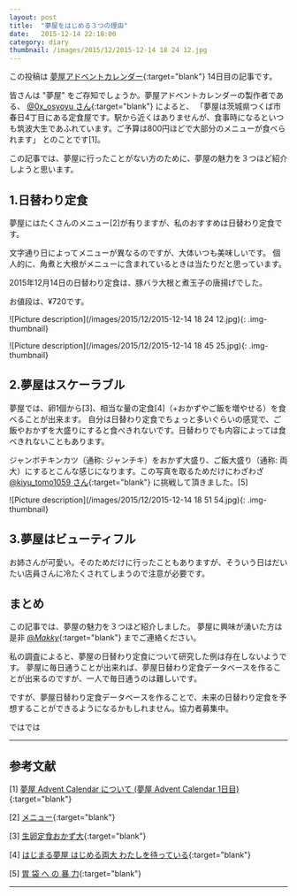 ```yaml
---
layout: post
title:  "夢屋をはじめる３つの理由"
date:   2015-12-14 22:18:00
category: diary
thumbnail: /images/2015/12/2015-12-14 18 24 12.jpg
---
```


この投稿は
[夢屋アドベントカレンダー](http://www.adventar.org/calendars/918){:target="blank"}
14日目の記事です。

皆さんは "夢屋" をご存知でしょうか。夢屋アドベントカレンダーの製作者である、
[@0x_osyoyu さん](https://twitter.com/0x_osyoyu){:target="blank"}
によると、
「夢屋は茨城県つくば市春日4丁目にある定食屋です。駅から近くはありませんが、食事時になるといつも筑波大生であふれています。ご予算は800円ほどで大部分のメニューが食べられます」
とのことです[1]。

この記事では、夢屋に行ったことがない方のために、夢屋の魅力を３つほど紹介しようと思います。

## 1.日替わり定食
夢屋にはたくさんのメニュー[2]が有りますが、私のおすすめは日替わり定食です。

文字通り日によってメニューが異なるのですが、大体いつも美味しいです。
個人的に、角煮と大根がメニューに含まれているときは当たりだと思っています。

2015年12月14日の日替わり定食は、豚バラ大根と煮玉子の唐揚げでした。

お値段は、¥720です。

![Picture description](/images/2015/12/2015-12-14 18 24 12.jpg){: .img-thumbnail}

![Picture description](/images/2015/12/2015-12-14 18 45 25.jpg){: .img-thumbnail}

## 2.夢屋はスケーラブル
夢屋では、卵1個から[3]、相当な量の定食[4]（+おかずやご飯を増やせる）を食べることが出来ます。
自分は日替わり定食でちょっと多いぐらいの感覚で、ご飯やおかずを大盛りにすると食べきれないです。日替わりでも内容によっては食べきれないこともあります。

ジャンボチキンカツ（通称: ジャンチキ）をおかず大盛り、ご飯大盛り（通称: 両大）にするとこんな感じになります。この写真を取るためだけにわざわざ
[@kiyu_tomo1059 さん](https://twitter.com/kiyu_tomo1059){:target="blank"}
に挑戦して頂きました。[5]

![Picture description](/images/2015/12/2015-12-14 18 51 54.jpg){: .img-thumbnail}

## 3.夢屋はビューティフル
お姉さんが可愛い。そのためだけに行ったこともありますが、そういう日はだいたい店員さんに冷たくされてしまうので注意が必要です。

## まとめ
この記事では、夢屋の魅力を３つほど紹介しました。
夢屋に興味が湧いた方は是非
[@_Makky_](https://twitter.com/_Makky_){:target="blank"}
までご連絡ください。

私の調査によると、夢屋の日替わり定食について研究した例は存在しないようです。
夢屋に毎日通うことが出来れば、夢屋日替わり定食データベースを作ることが出来るのですが、一人で毎日通うのは難しいです。

ですが、夢屋日替わり定食データベースを作ることで、未来の日替わり定食を予想することができるようになるかもしれません。協力者募集中。

ではでは

---

## 参考文献
[1] [夢屋 Advent Calendar について (夢屋 Advent Calendar 1日目)](http://osyoyu.hatenablog.com/entry/2015/12/01/092722){:target="blank"}

[2] [メニュー](http://pikachuism.hatenablog.com/entry/2015/12/06/225646){:target="blank"}

[3] [生卵定食おかず大](http://enough.hatenablog.com/entry/2015/12/07/160327){:target="blank"}

[4] [はじまる夢屋 はじめる両大 わたしを待っている](http://pmannet.hatenablog.com/entry/2015/12/10/224820){:target="blank"}

[5] [胃 袋 へ の 暴 力](https://twitter.com/kiyu_tomo1059/status/676339001633017856){:target="blank"}

---
